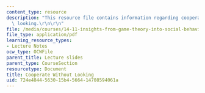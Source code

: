 ```yaml
---
content_type: resource
description: "This resource file contains information regarding cooperate without\
  \ looking.\r\n\r\n"
file: /media/courses/14-11-insights-from-game-theory-into-social-behavior-fall-2013/724e4844563015b4566414708594061a_MIT14_11F13_cooperating.pdf
file_type: application/pdf
learning_resource_types:
- Lecture Notes
ocw_type: OCWFile
parent_title: Lecture slides
parent_type: CourseSection
resourcetype: Document
title: Cooperate Without Looking
uid: 724e4844-5630-15b4-5664-14708594061a
---
```

